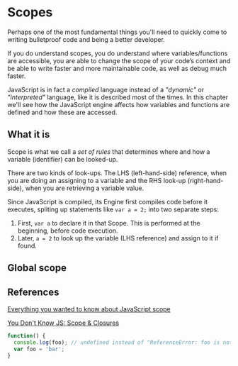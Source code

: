 # Scopes
Perhaps one of the most fundamental things you'll need to quickly come to writing bulletproof code and being a better developer.

If you do understand scopes, you do understand where variables/functions are accessible, you are able to change the scope of your code’s context and be able to write faster and more maintainable code, as well as debug much faster.

JavaScript is in fact a *compiled* language instead of  a *"dynamic"* or *"interpreted"* language, like it is described most of the times. In this chapter we'll see how the JavaScript engine affects how variables and functions are defined and how these are accessed.

## What it is
Scope is what we call a *set of rules* that determines where and how a variable (identifier) can be looked-up.

There are two kinds of look-ups. The LHS (left-hand-side) reference, when you are doing an assigning to a variable and the RHS look-up (right-hand-side), when you are retrieving a variable value.

Since JavaScript is compiled, its Engine first compiles code before it executes, spliting up statements like ```var a = 2;``` into two separate steps:

 1. First, ```var a``` to declare it in that Scope. This is performed at the beginning, before code execution.
 2. Later, ```a = 2``` to look up the variable (LHS reference) and assign to it if found.

## Global scope

## References
[Everything you wanted to know about JavaScript scope](https://toddmotto.com/everything-you-wanted-to-know-about-javascript-scope/)

[You Don't Know JS: Scope & Closures](https://github.com/getify/You-Dont-Know-JS/blob/master/scope%20&%20closures/README.md#you-dont-know-js-scope--closures)

```javascript
function() {
  console.log(foo); // undefined instead of "ReferenceError: foo is not defined"
  var foo = 'bar';
}
```